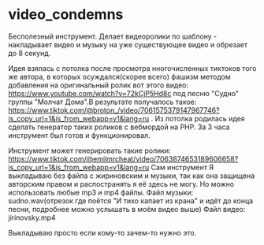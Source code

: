 # video_condemns
Бесполезный инструмент. Делает видеоролики по шаблону - накладывает видео и музыку на уже существующее видео и обрезает до 8 секунд.

Идея взялась с потолка после просмотра нногочисленных тиктоков того же автора, в которых осуждался(скорее всего) фашизм методом добавления на оригинальный ролик вот этого видео: https://www.youtube.com/watch?v=72kCjP5Hd8c под песню "Судно" группы "Молчат Дома".В результате получалось такое:  https://www.tiktok.com/@broton_/video/7061575379147967746?is_copy_url=1&is_from_webapp=v1&lang=ru .
Из потолка родилась идея сделать генератор таких роликов с вебмордой на PHP. За 3 часа инструмент был готов и функционировал.

Инструмент может генерировать такие ролики: https://www.tiktok.com/@emilmrcheat/video/7063874653189606658?is_copy_url=1&is_from_webapp=v1&lang=ru
Сам инструмент Я выкладываю без файла с жириновским и музыки, так как она защищена авторским правом и распостранять я её здесь не могу.
Но можно использовать любые mp3 и mp4 файлы.
Файл музыки: sudno.wav(отрезок где поётся "И тихо капает из крана" и идёт до конца песни, подробнее можно услышать в моём видео выше)
Файл видео: jirinovsky.mp4

Выкладываю просто если кому-то зачем-то нужно это.
